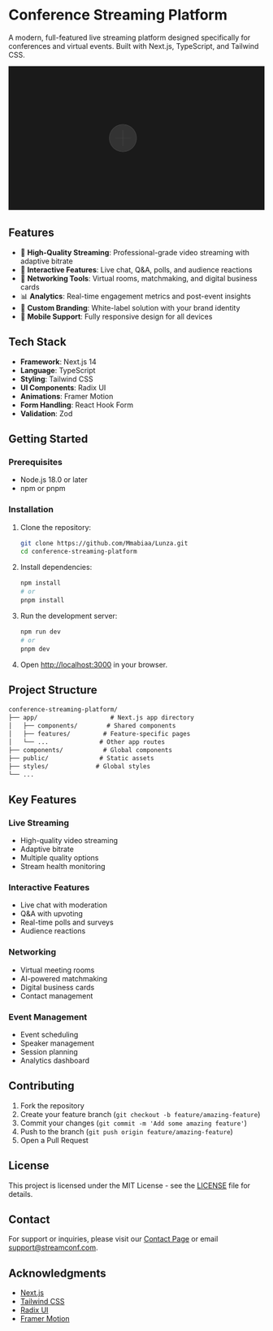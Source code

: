 # Conference Streaming Platform

A modern, full-featured live streaming platform designed specifically for conferences and virtual events. Built with Next.js, TypeScript, and Tailwind CSS.

![Conference Streaming Platform](public/placeholder.svg)

## Features

- 🎥 **High-Quality Streaming**: Professional-grade video streaming with adaptive bitrate
- 💬 **Interactive Features**: Live chat, Q&A, polls, and audience reactions
- 🤝 **Networking Tools**: Virtual rooms, matchmaking, and digital business cards
- 📊 **Analytics**: Real-time engagement metrics and post-event insights
- 🎨 **Custom Branding**: White-label solution with your brand identity
- 📱 **Mobile Support**: Fully responsive design for all devices

## Tech Stack

- **Framework**: Next.js 14
- **Language**: TypeScript
- **Styling**: Tailwind CSS
- **UI Components**: Radix UI
- **Animations**: Framer Motion
- **Form Handling**: React Hook Form
- **Validation**: Zod

## Getting Started

### Prerequisites

- Node.js 18.0 or later
- npm or pnpm

### Installation

1. Clone the repository:
   ```bash
   git clone https://github.com/Mmabiaa/Lunza.git
   cd conference-streaming-platform
   ```

2. Install dependencies:
   ```bash
   npm install
   # or
   pnpm install
   ```

3. Run the development server:
   ```bash
   npm run dev
   # or
   pnpm dev
   ```

4. Open [http://localhost:3000](http://localhost:3000) in your browser.

## Project Structure

```
conference-streaming-platform/
├── app/                    # Next.js app directory
│   ├── components/        # Shared components
│   ├── features/         # Feature-specific pages
│   └── ...              # Other app routes
├── components/           # Global components
├── public/              # Static assets
├── styles/             # Global styles
└── ...
```

## Key Features

### Live Streaming
- High-quality video streaming
- Adaptive bitrate
- Multiple quality options
- Stream health monitoring

### Interactive Features
- Live chat with moderation
- Q&A with upvoting
- Real-time polls and surveys
- Audience reactions

### Networking
- Virtual meeting rooms
- AI-powered matchmaking
- Digital business cards
- Contact management

### Event Management
- Event scheduling
- Speaker management
- Session planning
- Analytics dashboard

## Contributing

1. Fork the repository
2. Create your feature branch (`git checkout -b feature/amazing-feature`)
3. Commit your changes (`git commit -m 'Add some amazing feature'`)
4. Push to the branch (`git push origin feature/amazing-feature`)
5. Open a Pull Request

## License

This project is licensed under the MIT License - see the [LICENSE](LICENSE) file for details.

## Contact

For support or inquiries, please visit our [Contact Page](https://your-domain.com/contact) or email support@streamconf.com.

## Acknowledgments

- [Next.js](https://nextjs.org/)
- [Tailwind CSS](https://tailwindcss.com/)
- [Radix UI](https://www.radix-ui.com/)
- [Framer Motion](https://www.framer.com/motion/) 